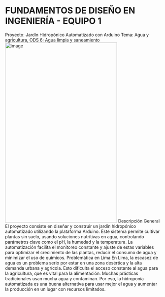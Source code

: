 # FUNDAMENTOS DE DISEÑO EN INGENIERÍA - EQUIPO 1
Proyecto: Jardín Hidropónico Automatizado con Arduino
Tema: Agua y agricultura, ODS 6: Agua limpia y saneamiento
<img width="363" height="584" alt="image" src="https://github.com/user-attachments/assets/24b921a2-b6e3-4464-ac48-3ff9af2ffcbb" />
Descripción General
El proyecto consiste en diseñar y construir un jardín hidropónico automatizado utilizando la plataforma Arduino. Este sistema permite cultivar plantas sin suelo, usando soluciones nutritivas en agua, controlando parámetros clave como el pH, la humedad y la temperatura. La automatización facilita el monitoreo constante y ajuste de estas variables para optimizar el crecimiento de las plantas, reducir el consumo de agua y minimizar el uso de químicos.
Problemática en Lima
En Lima, la escasez de agua es un problema serio por estar en una zona desértica y la alta demanda urbana y agrícola. Esto dificulta el acceso constante al agua para la agricultura, que es vital para la alimentación. Muchas prácticas tradicionales usan mucha agua y contaminan. Por eso, la hidroponía automatizada es una buena alternativa para usar mejor el agua y aumentar la producción en un lugar con recursos limitados.
